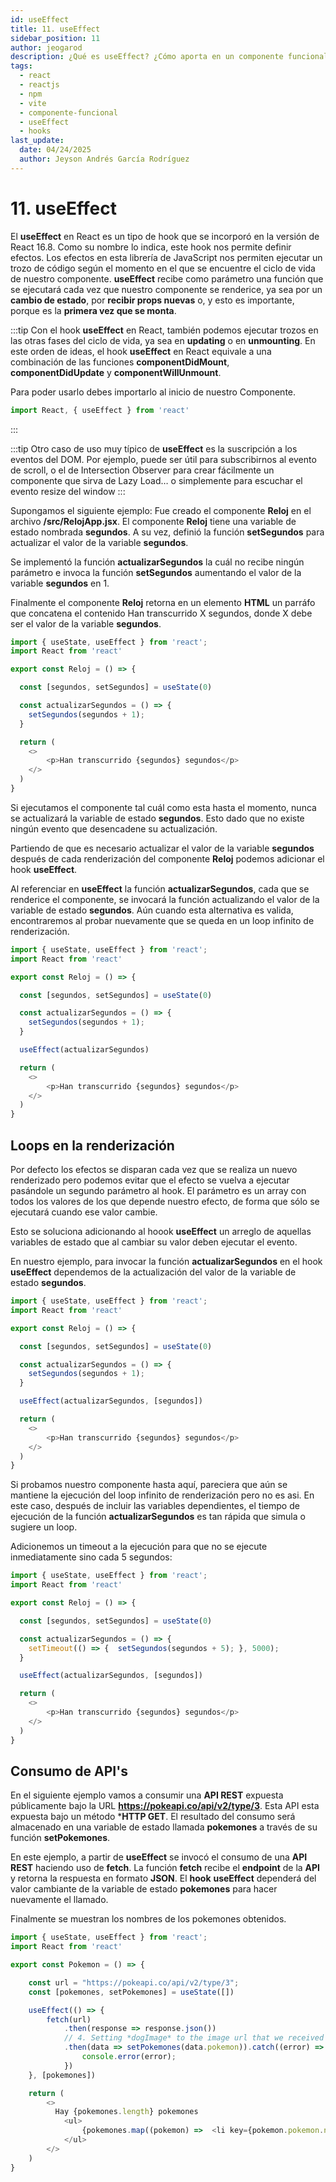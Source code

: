 ```yaml
---
id: useEffect
title: 11. useEffect
sidebar_position: 11
author: jeogarod
description: ¿Qué es useEffect? ¿Cómo aporta en un componente funcional?
tags:
  - react
  - reactjs
  - npm
  - vite
  - componente-funcional
  - useEffect
  - hooks
last_update:
  date: 04/24/2025
  author: Jeyson Andrés García Rodríguez
---
```


# 11. useEffect

El **useEffect** en React es un tipo de hook que se incorporó en la versión de React 16.8. Como su nombre lo indica, este hook nos permite definir efectos. Los efectos en esta librería de JavaScript nos permiten ejecutar un trozo de código según el momento en el que se encuentre el ciclo de vida de nuestro componente. **useEffect** recibe como parámetro una función que se ejecutará cada vez que nuestro componente se renderice, ya sea por un **cambio de estado**, por **recibir props nuevas** o, y esto es importante, porque es la **primera vez que se monta**.

:::tip
Con el hook **useEffect** en React, también podemos ejecutar trozos en las otras fases del ciclo de vida, ya sea en **updating** o en **unmounting**. En este orden de ideas, el hook **useEffect** en React equivale a una combinación de las funciones **componentDidMount**, **componentDidUpdate** y **componentWillUnmount**.

Para poder usarlo debes importarlo al inicio de nuestro Componente. 

```javascript
import React, { useEffect } from 'react'
```
:::

:::tip
Otro caso de uso muy típico de **useEffect** es la suscripción a los eventos del DOM. Por ejemplo, puede ser útil para subscribirnos al evento de scroll, o el de Intersection Observer para crear fácilmente un componente que sirva de Lazy Load… o simplemente para escuchar el evento resize del window
:::

Supongamos el siguiente ejemplo: Fue creado el componente **Reloj** en el archivo **/src/RelojApp.jsx**. El componente **Reloj** tiene una variable de estado nombrada **segundos**. A su vez, definió la función **setSegundos** para actualizar el valor de la variable **segundos**. 

Se implementó la función **actualizarSegundos** la cuál no recibe ningún parámetro e invoca la función **setSegundos** aumentando el valor de la variable **segundos** en 1. 

Finalmente el componente **Reloj** retorna en un elemento **HTML** un parráfo que concatena el contenido Han transcurrido X segundos, donde X debe ser el valor de la variable **segundos**. 

```javascript title="/src/RelojApp.jsx"
import { useState, useEffect } from 'react';
import React from 'react'

export const Reloj = () => {

  const [segundos, setSegundos] = useState(0)

  const actualizarSegundos = () => {
    setSegundos(segundos + 1);
  }

  return (
    <>
        <p>Han transcurrido {segundos} segundos</p>
    </>
  )
}
```

Si ejecutamos el componente tal cuál como esta hasta el momento, nunca se actualizará la variable de estado **segundos**. Esto dado que no existe ningún evento que desencadene su actualización. 

Partiendo de que es necesario actualizar el valor de la variable **segundos** después de cada renderización del componente **Reloj** podemos adicionar el hook **useEffect**. 

Al referenciar en **useEffect** la función **actualizarSegundos**, cada que se renderice el componente, se invocará la función actualizando el valor de la variable de estado **segundos**. Aún cuando esta alternativa es valida, encontraremos al probar nuevamente que se queda en un loop infinito de renderización. 

```javascript title="/src/RelojApp.jsx"
import { useState, useEffect } from 'react';
import React from 'react'

export const Reloj = () => {

  const [segundos, setSegundos] = useState(0)

  const actualizarSegundos = () => {
    setSegundos(segundos + 1);
  }

  useEffect(actualizarSegundos)

  return (
    <>
        <p>Han transcurrido {segundos} segundos</p>
    </>
  )
}
```

## Loops en la renderización 

Por defecto los efectos se disparan cada vez que se realiza un nuevo renderizado pero podemos evitar que el efecto se vuelva a ejecutar pasándole un segundo parámetro al hook. El parámetro es un array con todos los valores de los que depende nuestro efecto, de forma que sólo se ejecutará cuando ese valor cambie.

Esto se soluciona adicionando al hoook **useEffect** un arreglo de aquellas variables de estado que al cambiar su valor deben ejecutar el evento. 

En nuestro ejemplo, para invocar la función **actualizarSegundos** en el hook **useEffect** dependemos de la actualización del valor de la variable de estado **segundos**. 

```javascript title="/src/RelojApp.jsx"
import { useState, useEffect } from 'react';
import React from 'react'

export const Reloj = () => {

  const [segundos, setSegundos] = useState(0)

  const actualizarSegundos = () => {
    setSegundos(segundos + 1);
  }

  useEffect(actualizarSegundos, [segundos])

  return (
    <>
        <p>Han transcurrido {segundos} segundos</p>
    </>
  )
}
```
Si probamos nuestro componente hasta aquí, pareciera que aún se mantiene la ejecución del loop infinito de renderización pero no es asi. En este caso, después de incluir las variables dependientes, el tiempo de ejecución de la función **actualizarSegundos** es tan rápida que simula o sugiere un loop. 

Adicionemos un timeout a la ejecución para que no se ejecute inmediatamente sino cada 5 segundos:

```javascript title="/src/RelojApp.jsx"
import { useState, useEffect } from 'react';
import React from 'react'

export const Reloj = () => {

  const [segundos, setSegundos] = useState(0)

  const actualizarSegundos = () => {
    setTimeout(() => {  setSegundos(segundos + 5); }, 5000);
  }

  useEffect(actualizarSegundos, [segundos])

  return (
    <>
        <p>Han transcurrido {segundos} segundos</p>
    </>
  )
}
```

## Consumo de API's

En el siguiente ejemplo vamos a consumir una **API REST** expuesta públicamente bajo la URL **https://pokeapi.co/api/v2/type/3**. Esta API esta expuesta bajo un método ***HTTP GET**. El resultado del consumo será almacenado en una variable de estado llamada **pokemones** a través de su función **setPokemones**. 

En este ejemplo, a partir de **useEffect** se invocó el consumo de una **API REST** haciendo uso de **fetch**. La función **fetch** recibe el **endpoint** de la **API** y retorna la respuesta en formato **JSON**. El **hook** **useEffect** dependerá del valor cambiante de la variable de estado **pokemones** para hacer nuevamente el llamado. 

Finalmente se muestran los nombres de los pokemones obtenidos. 

```javascript title="/src/PokemonApp.jsx"
import { useState, useEffect } from 'react';
import React from 'react'

export const Pokemon = () => {

    const url = "https://pokeapi.co/api/v2/type/3";
    const [pokemones, setPokemones] = useState([])

    useEffect(() => {
        fetch(url)
            .then(response => response.json())
            // 4. Setting *dogImage* to the image url that we received from the response above
            .then(data => setPokemones(data.pokemon)).catch((error) => {
                console.error(error);
            })
    }, [pokemones])

    return (
        <>
          Hay {pokemones.length} pokemones
            <ul>
                {pokemones.map((pokemon) =>  <li key={pokemon.pokemon.name} value={pokemon.pokemon.name}>{pokemon.pokemon.name}</li> )}
            </ul>
        </>
    )
}
```
